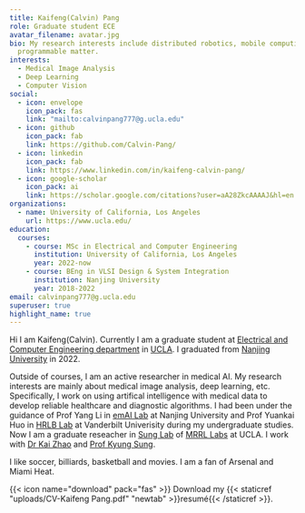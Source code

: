 ```yaml
---
title: Kaifeng(Calvin) Pang
role: Graduate student ECE
avatar_filename: avatar.jpg
bio: My research interests include distributed robotics, mobile computing and
  programmable matter.
interests:
  - Medical Image Analysis
  - Deep Learning
  - Computer Vision
social:
  - icon: envelope
    icon_pack: fas
    link: "mailto:calvinpang777@g.ucla.edu"
  - icon: github
    icon_pack: fab
    link: https://github.com/Calvin-Pang/
  - icon: linkedin
    icon_pack: fab
    link: https://www.linkedin.com/in/kaifeng-calvin-pang/
  - icon: google-scholar
    icon_pack: ai
    link: https://scholar.google.com/citations?user=aA28ZkcAAAAJ&hl=en
organizations:
  - name: University of California, Los Angeles
    url: https://www.ucla.edu/
education:
  courses:
    - course: MSc in Electrical and Computer Engineering    
      institution: University of California, Los Angeles
      year: 2022-now
    - course: BEng in VLSI Design & System Integration
      institution: Nanjing University
      year: 2018-2022
email: calvinpang777@g.ucla.edu
superuser: true
highlight_name: true
---
```


Hi I am Kaifeng(Calvin). Currently I am a graduate student at [Electrical and Computer Engineering department](https://samueli.ucla.edu/) in [UCLA](https://www.ucla.edu/). I graduated from [Nanjing University](https://www.nju.edu.cn/en/) in 2022.

Outside of courses, I am an active researcher in medical AI. My research interests are mainly about medical image analysis, deep learning, etc. Specifically, I work on using artifical intelligence with medical data to develop reliable healthcare and diagnostic algorithms. I had been under the guidance of Prof Yang Li in [emAI Lab](https://nju-ee.github.io/) at Nanjing University and Prof Yuankai Huo in [HRLB Lab](https://hrlblab.github.io/) at Vanderbilt Univerisity during my undergraduate studies. Now I am a graduate reseacher in [Sung Lab](https://mrrl.ucla.edu/sunglab/) of [MRRL Labs](https://mrrl.ucla.edu/pages/) at UCLA. I work with [Dr Kai Zhao](https://kaizhao.net/) and [Prof Kyung Sung](http://kyungs.bol.ucla.edu/Site/Home.html).

I like soccer, billiards, basketball and movies. I am a fan of Arsenal and Miami Heat.


{{< icon name="download" pack="fas" >}} Download my {{< staticref "uploads/CV-Kaifeng Pang.pdf" "newtab" >}}resumé{{< /staticref >}}.
